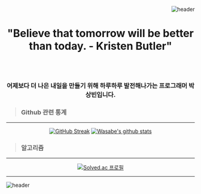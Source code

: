 
<div align="right">
<!--<img src="https://rishavanand.github.io/static/images/greetings.gif" align="center" style="width: 100%" />-->
  
 

  ![header](https://capsule-render.vercel.app/api?type=slice&color=0:caf881,100:a0e99a&height=200&section=header&text=GameClient%20Developer&rotate=13&fontAlign=65&fontAlignY=35&fontSize=48&fontColor=0f7d16&animation=fadeIn)
  
</div> 

<div align="center">

# "Believe that tomorrow will be better than today. - Kristen Butler"

  <br> <br>
### 어제보다 더 나은 내일을 만들기 위해 하루하루 발전해나가는 프로그래머 박상빈입니다.
</div>


> ### Github 관련 통계
----
<div align="center">
  
  
   [![GitHub Streak](https://streak-stats.demolab.com?user=Bwasabe&hide_border=true&border_radius=10&locale=ko&date_format=%5BY.%5Dn.j&background=0A0F0B&stroke=F9F572&ring=F96000&fire=F93D08&currStreakNum=F9F572&sideNums=88E068&currStreakLabel=F9F572&sideLabels=75C996&dates=3B654C)](https://git.io/streak-stats) [![Wasabe's github stats](https://github-readme-stats.vercel.app/api?username=Bwasabe&count_private=true&show_icons=true&locale=kr&title_color=f9f572&text_color=5a9b74&icon_color=88E068&bg_color=0a0f0b&hide_border=true)](https://github.com/anuraghazra/github-readme-stats)
  
  
<!-- 
![Ashutosh's github activity graph](https://github-readme-activity-graph.cyclic.app/graph?username=Bwasabe&theme=dracula)](https://github.com/ashutosh00710/github-readme-activity-graph)
  -->
  
  <!--
<a href="https://opgc.me/#/users/Bwasabe" target="_blank"><img src="https://api.opgc.me/githubs/users/Bwasabe/tag/?theme=dracula" /></a>
-->
   <!-- [![My Languages](https://github-readme-stats.vercel.app/api/top-langs/?username=Bwasabe&layout=compact&count_private=true&show_icons=true&locale=kr&title_color=f9f572&text_color=5a9b74&icon_color=88E068&bg_color=0a0f0b&hide_border=true)](https://github.com/anuraghazra/github-readme-stats) -->
  
</div>

> ### 알고리즘
----

<div align="center">
  
[![Solved.ac
프로필](http://mazassumnida.wtf/api/v2/generate_badge?boj=Bwasabe)](https://solved.ac/Bwasabe)
  
</div>
  
----

![header](https://capsule-render.vercel.app/api?type=slice&color=0:a0e99a,100:caf881&height=200&section=footer)
